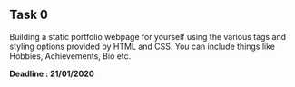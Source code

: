 ## Task 0
Building a static portfolio webpage for yourself using the various tags and styling options provided by HTML and CSS. You can include things like Hobbies, Achievements, Bio etc.

**Deadline : 21/01/2020**
